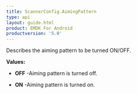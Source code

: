 ```yaml
---
title: ScannerConfig.AimingPattern
type: api
layout: guide.html
product: EMDK For Android
productversion: '5.0'
---
```



Describes the aiming pattern to be turned ON/OFF.

**Values:**

* **OFF** -Aiming pattern is turned off.

* **ON** -Aiming pattern is turned on.


